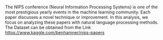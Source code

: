 The NIPS conference (Neural Information Processing Systems) is one of the most prestigious yearly events in the machine learning community.
Each paper discusses a novel technique or improvement. 
In this analysis, we  focus on analyzing these papers with natural language processing methods.
The Dataset can be obtained from the Link https://www.kaggle.com/benhamner/nips-papers
